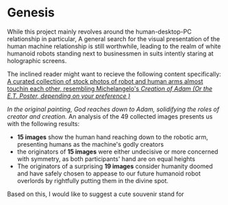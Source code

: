# Genesis

While this project mainly revolves around the human-desktop-PC relationship in particular, A general search for the visual presentation of the human machine relationship is still worthwhile, leading to the realm of white humanoid robots standing next to businessmen in suits intently staring at holographic screens.

The inclined reader might want to recieve the following content specifically:
[A curated collection of stock photos of robot and human arms almost touchin each other, resembling Michelangelo's *Creation of Adam (Or the E.T. Poster, depending on your preference )*](https://www.istockphoto.com/de/collaboration/boards/NUTnhuqFXkqX3gjDgCvl7w)

*In the original painting, God reaches down to Adam, solidifying the roles of creator and creation.*
An analysis of the 49 collected images presents us with the following results:
- **15 images** show the human hand reaching down to the robotic arm, presenting humans as the machine's godly creators
- the originators of **15 images** were either undecisive or more concerned with symmetry, as both participants' hand are on equal heights
- The originators of a surprising **19 images** consider humanity doomed and have safely chosen to appease to our future humanoid robot overlords by rightfully putting them in the divine spot. 

Based on this, I would like to suggest a cute souvenir stand for 
